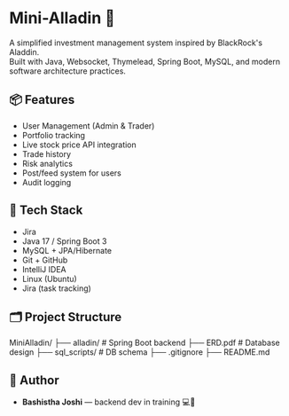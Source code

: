 # Mini-Alladin 🧞

A simplified investment management system inspired by BlackRock's Aladdin.  
Built with Java, Websocket, Thymelead,  Spring Boot, MySQL, and modern software architecture practices.

## 📦 Features

- User Management (Admin & Trader)
- Portfolio tracking
- Live stock price API integration
- Trade history
- Risk analytics
- Post/feed system for users
- Audit logging

## 🧱 Tech Stack
- Jira
- Java 17 / Spring Boot 3
- MySQL + JPA/Hibernate
- Git + GitHub
- IntelliJ IDEA
- Linux (Ubuntu)
- Jira (task tracking)

## 🗂 Project Structure

MiniAlladin/
├── alladin/ # Spring Boot backend
├── ERD.pdf # Database design
├── sql_scripts/ # DB schema
├── .gitignore
├── README.md


## 🧠 Author

- **Bashistha Joshi** — backend dev in training 💻🚀
